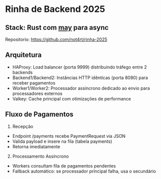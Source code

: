 # Rinha de Backend 2025

## Stack: Rust com [may](https://github.com/Xudong-Huang/may) para async
Repositorio: https://github.com/not4rt/rinha-2025

## Arquitetura
- HAProxy: Load balancer (porta 9999) distribuindo tráfego entre 2 backends
- Backend1/Backend2: Instâncias HTTP idênticas (porta 8080) para receber pagamentos
- Worker1/Worker2: Processador assíncrono dedicado ao envio para processadores externos
- Valkey: Cache principal com otimizações de performance

## Fluxo de Pagamentos
1. Recepção
- Endpoint /payments recebe PaymentRequest via JSON
- Valida payload e insere na fila (tabela payments)
- Retorna imediatamente

2. Processamento Assíncrono
- Workers consultam fila de pagamentos pendentes
- Fallback automático: se processador principal falha, usa o secundário